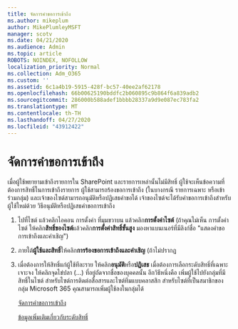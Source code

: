 ```yaml
---
title: จัดการคําขอการเข้าถึง
ms.author: mikeplum
author: MikePlumleyMSFT
manager: scotv
ms.date: 04/21/2020
ms.audience: Admin
ms.topic: article
ROBOTS: NOINDEX, NOFOLLOW
localization_priority: Normal
ms.collection: Adm_O365
ms.custom: ''
ms.assetid: 6c1a4b19-5915-428f-bc57-40ee2af62178
ms.openlocfilehash: 66b00625190bddfc2b060895c9b864f6a839adb2
ms.sourcegitcommit: 286000b588adef1bbbb28337a9d9e087ec783fa2
ms.translationtype: MT
ms.contentlocale: th-TH
ms.lasthandoff: 04/27/2020
ms.locfileid: "43912422"
---
```

# <a name="manage-access-requests"></a>จัดการคําขอการเข้าถึง

เมื่อผู้ใช้พยายามเข้าถึงรายการใน SharePoint และรายการเหล่านั้นไม่มีสิทธิ์ ผู้ใช้จะเห็นข้อความที่ต้องการสิทธิ์ในการเข้าถึงรายการ ผู้ใช้สามารถร้องขอการเข้าถึง (ในบางกรณี รายการเฉพาะ หรือเข้าร่วมกลุ่ม) และเจ้าของไซต์สามารถอนุมัติหรือปฏิเสธคําขอได้ เจ้าของไซต์จะได้รับคําขอการเข้าถึงสําหรับผู้ใช้ใหม่ด้วย วิธีอนุมัติหรือปฏิเสธคําขอการเข้าถึง
  
1. ไปที่ไซต์ แล้วคลิกไอคอน การตั้งค่า ที่มุมขวาบน แล้วคลิก**การตั้งค่าไซต์** (ถ้าคุณไม่เห็น การตั้งค่าไซต์ ให้คลิก**สิทธิ์ของไซต์**แล้วคลิก**การตั้งค่าสิทธิ์ขั้นสูง** มองหาแบนเนอร์ที่มีลิงก์ชื่อ "แสดงคําขอการเข้าถึงและคําเชิญ")
    
2. ภายใต้**ผู้ใช้และสิทธิ์**ให้คลิก**การร้องขอการเข้าถึงและคําเชิญ** (ถ้าไม่ปรากฏ
    
3. เมื่อต้องการให้สิทธิ์แก่ผู้ใช้ทีละราย ให้คลิก**อนุมัติ**หรือ**ปฏิเสธ** เมื่อต้องการเลือกระดับสิทธิ์ที่เฉพาะเจาะจง ให้คลิกจุดไข่ปลา (...) ที่อยู่ถัดจากชื่อของบุคคลนั้น อีกวิธีหนึ่งคือ เพิ่มผู้ใช้ไปยังกลุ่มที่มีสิทธิ์ในไซต์ สําหรับไซต์การติดต่อสื่อสารและไซต์ทีมแบบคลาสสิก สําหรับไซต์ที่เป็นสมาชิกของกลุ่ม Microsoft 365 คุณสามารถเพิ่มผู้ใช้ลงในกลุ่มได้
    
    [จัดการคําขอการเข้าถึง](https://go.microsoft.com/fwlink/?linkid=2008747)
    
    [ข้อมูลเพิ่มเติมเกี่ยวกับระดับสิทธิ์](https://go.microsoft.com/fwlink/?linkid=867071)
    

